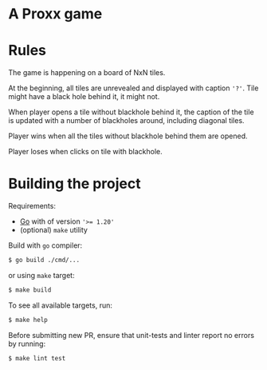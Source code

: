 A Proxx game
============

# Rules

The game is happening on a board of NxN tiles.

At the beginning, all tiles are unrevealed and displayed with caption `'?'`.
Tile might have a black hole behind it, it might not. 

When player opens a tile without blackhole behind it, the caption of the tile is updated with a number of blackholes around, including diagonal tiles.

Player wins when all the tiles without blackhole behind them are opened.

Player loses when clicks on tile with blackhole.

# Building the project

Requirements:
- [Go](https://go.dev/) with of version `'>= 1.20'`
- (optional) `make` utility

Build with `go` compiler:
```sh
$ go build ./cmd/...
```

or using `make` target:
```sh
$ make build
```

To see all available targets, run:
```sh
$ make help
```

Before submitting new PR, ensure that unit-tests and linter report no errors by running:
```sh
$ make lint test
```
